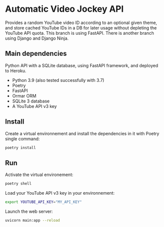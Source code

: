 # Automatic Video Jockey API

Provides a random YouTube video ID according to an optional given theme, and store cached YouTube IDs in a DB for later usage without depleting the YouTube API quota.
This branch is using FastAPI. There is another branch using Django and Django Ninja.


## Main dependencies

Python API with a SQLite database, using FastAPI framework, and deployed to Heroku.

- Python 3.9 (also tested successfully with 3.7)
- Poetry
- FastAPI
- Ormar ORM
- SQLite 3 database
- A YouTube API v3 key

## Install

Create a virtual environnement and install the dependencies in it with Poetry single command:
```sh
poetry install
```

## Run 

Activate the virtual environement:
```sh
poetry shell
```

Load your YouTube API v3 key in your environnement:
```sh
export YOUTUBE_API_KEY="MY_API_KEY"
```

Launch the web server:
```sh
uvicorn main:app --reload
```
